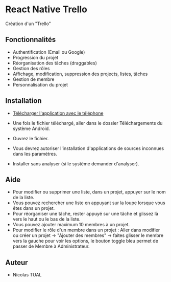 # React Native Trello

Création d'un "Trello"

## Fonctionnalités

- Authentification (Email ou Google)
- Progression du projet
- Réorganisation des tâches (draggables)
- Gestion des rôles
- Affichage, modification, suppression des projects, listes, tâches
- Gestion de membre
- Personnalisation du projet

## Installation

- [Télécharger l'application avec le téléphone](https://mega.nz/file/lEd2EbTD#TYHAK9MQ-VwL1S8V3G7zdkqqyBZwH3XZ6dov1DI-bt0)

- Une fois le fichier téléchargé, aller dans le dossier Téléchargements du système Android.
- Ouvrez le fichier.
- Vous devrez autoriser l'installation d'applications de sources inconnues dans les paramètres.
- Installer sans analyser (si le système demander d'analyser).

## Aide

- Pour modifier ou supprimer une liste, dans un projet, appuyer sur le nom de la liste.
- Vous pouvez rechercher une liste en appuyant sur la loupe lorsque vous êtes dans un projet.
- Pour réorganiser une tâche, rester appuyé sur une tâche et glissez là vers le haut ou le bas de la liste.
- Vous pouvez ajouter maximum 10 membres à un projet.
- Pour modifier le rôle d'un membre dans un projet : Aller dans modifier ou créer un projet -> "Ajouter des membres" -> faites glisser le membre vers la gauche pour voir les options, le bouton toggle bleu permet de passer de Membre à Administrateur.

## Auteur

- Nicolas TUAL

